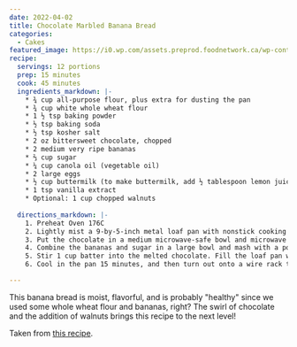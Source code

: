 ```yaml
---
date: 2022-04-02
title: Chocolate Marbled Banana Bread
categories:
  - Cakes
featured_image: https://i0.wp.com/assets.preprod.foodnetwork.ca/wp-content/uploads/2022/02/583fddb2-5929-45c6-ad66-aee5a5fb99e5_healthy-marbled-banana-bread_WebReady.jpg
recipe:
  servings: 12 portions
  prep: 15 minutes
  cook: 45 minutes
  ingredients_markdown: |-
    * ¾ cup all-purpose flour, plus extra for dusting the pan
    * ¾ cup white whole wheat flour
    * 1 ½ tsp baking powder
    * ½ tsp baking soda
    * ½ tsp kosher salt
    * 2 oz bittersweet chocolate, chopped
    * 2 medium very ripe bananas
    * ⅔ cup sugar
    * ¼ cup canola oil (vegetable oil)
    * 2 large eggs
    * ½ cup buttermilk (to make buttermilk, add ½ tablespoon lemon juice to ½ cup of milk; gently stir to combine then let it sit for 5 minutes)
    * 1 tsp vanilla extract
    * Optional: 1 cup chopped walnuts
    
  directions_markdown: |-
    1. Preheat Oven 176C
    2. Lightly mist a 9-by-5-inch metal loaf pan with nonstick cooking spray and dust well with all-purpose flour to cover the pan completely, tapping out the excess. To prepare your loaf pan for baking, you can also use a nonstick spray with flour already in it. Flouring the pan helps the bread rise well and prevents any collapse after it comes out of the oven.
    3. Put the chocolate in a medium microwave-safe bowl and microwave on high in 30-second intervals, stirring, until melted and smooth, 1 minute to 1 minute 30 seconds. Set aside to cool slightly while preparing the batter.
    4. Combine the bananas and sugar in a large bowl and mash with a potato masher or fork until mostly smooth with just a few small pieces of banana left. Add the oil and eggs and stir until combined. Using a wooden spoon or rubber spatula, mix in both flours, the baking powder, baking soda and salt. Stir in the buttermilk and vanilla.
    5. Stir 1 cup batter into the melted chocolate. Fill the loaf pan with half the banana batter and then half the chocolate batter. Repeat the layers and gently swirl together using a spoon or knife. Bake until golden brown on top and a toothpick inserted in the center comes out clean, about 45 minutes.
    6. Cool in the pan 15 minutes, and then turn out onto a wire rack to cool completely. Serve warm or at room temperature.

---
```

This banana bread is moist, flavorful, and is probably "healthy" since we used some whole wheat flour and bananas, right? The swirl of chocolate and the addition of walnuts brings this recipe to the next level!

Taken from [this recipe](https://www.foodnetwork.ca/recipe/healthy-marbled-banana-bread/).
